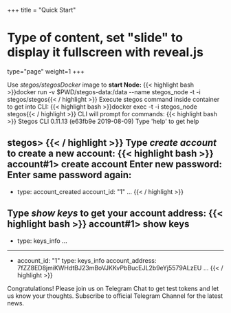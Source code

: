 +++
title = "Quick Start"
# Type of content, set "slide" to display it fullscreen with reveal.js
type="page"
weight=1
+++

Use *stegos/stegosDocker* image to **start Node:**
{{< highlight bash >}}docker run -v $PWD/stegos-data:/data --name stegos_node -t -i stegos/stegos{{< / highlight >}}
Execute stegos command inside container to get into CLI:
{{< highlight bash >}}docker exec -t -i stegos_node stegos{{< / highlight >}}
CLI will prompt for commands:
{{< highlight bash >}}
Stegos CLI 0.11.13 (e63fb9e 2019-08-09)
Type 'help' to get help

stegos>
{{< / highlight >}}
Type *create account* to create a new account:
{{< highlight bash >}}
account#1> create account
Enter new password:
Enter same password again:                                                                                                           
---
- type: account_created
  account_id: "1"
...
{{< / highlight >}}

Type *show keys* to get your account address:
{{< highlight bash >}}
account#1> show keys
---
- type: keys_info
...

---
- account_id: "1"
  type: keys_info
  account_address: 7fZZ8ED8jmiKWHdtBJ23mBoVJKKvPbBucEJL2b9eYj5579ALzEU
...
{{< / highlight >}}

Congratulations! Please join us on Telegram Chat to get test tokens and let us know your thoughts. Subscribe to official Telegram Channel for the latest news.